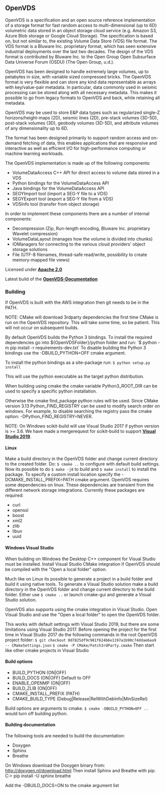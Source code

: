 ## OpenVDS
OpenVDS is a specification and an open source reference implementation of a
storage format for fast random access to multi-dimensional (up to 6D)
volumetric data stored in an object storage cloud service (e.g.
Amazon S3, Azure Blob storage or Google Cloud Storage). The specification is
based on, but not similar to, the existing Volume Data Store (VDS) file format.
The VDS format is a Bluware Inc. proprietary format, which has seen extensive
industrial deployments over the last two decades. The design of the VDS format
is contributed by Bluware Inc. to the Open Group Open Subsurface Data Universe
Forum (OSDU) (The Open Group, u.d.).

OpenVDS has been designed to handle extremely large volumes, up to petabytes in
size, with variable sized compressed bricks. The OpenVDS format is very
flexible and can store any kind data representable as arrays with
key/value-pair metadata. In particular, data commonly used in seismic
processing can be stored along with all necessary metadata. This makes it
possible to go from legacy formats to OpenVDS and back, while retaining all
metadata.

OpenVDS may be used to store E&P data types such as regularized single-Z
horizons/height-maps (2D), seismic lines (2D), pre-stack volumes (3D-5D),
post-stack volumes (3D), geobody volumes (3D-5D), and attribute volumes of any
dimensionality up to 6D.

The format has been designed primarily to support random access and on-demand
fetching of data, this enables applications that are responsive and interactive
as well as efficient I/O for high-performance computing or machine learning
workloads.

The OpenVDS implementation is made up of the following components:
- VolumeDataAccess C++ API for direct access to volume data stored in a VDS
- Python bindings for the VolumeDataAccess API
- Java bindings for the VolumeDataAccess API
- SEGYImport tool (import a SEG-Y file to a VDS)
- SEGYExport tool (export a SEG-Y file from a VDS)
- VDSInfo tool (transfer from object storage)

In order to implement these components there are a number of internal components:
- Decompression (Zip, Run-length encoding, Bluware Inc. proprietary Wavelet compression)
- VolumeDataLayout (manages how the volume is divided into chunks)
- IOManagers for connecting to the various cloud providers' object storage solutions
- File (UTF-8 filenames, thread-safe read/write, possibility to create memory-mapped file views)

Licensed under [**Apache 2.0**](https://gitlab.opengroup.org/osdu/open-vds/blob/master/LICENSE)

Latest build of the [**OpenVDS-Documentation**](http://osdu.pages.community.opengroup.org/platform/domain-data-mgmt-services/seismic/open-vds)

### Building
If OpenVDS is built with the AWS integration then git needs to be in the PATH.

NOTE: CMake will download 3rdparty dependencies the first time CMake is run on
the OpenVDS repository. This will take some time, so be patient. This will not
occur on subsequent builds.

By default OpenVDS builds the Python 3 bindings. To install the required
dependencies go into ${OpenVDSFolder}/python folder and run:
`$ python -m pip install -r requirements-dev.txt`
To disable building the Python 3 bindings use the -DBUILD_PYTHON=OFF cmake argument.

To install the python bindings as a site-package run:
`$ python setup.py install`

This will use the python executable as the target python distribution.

When building using cmake the cmake variable Python3_ROOT_DIR can be used to
specify a specific python installation.

Otherwise the cmake find_package
python rules will be used. Since CMake version 3.13 Python_FIND_REGISTRY can be
used to modify search order on windows. For example, to disable searching the 
registry pass the cmake option: -DPython_FIND_REGISTRY=NEVER.

NOTE: On Windows scikit-build will use Visual Studio 2017 if python version is >= 3.6. We have made a
mergerequest for scikit-build to support [**Visual Studio 2019**](https://github.com/scikit-build/scikit-build/pull/527).

#### Linux
Make a build directory in the OpenVDS folder and change current directory to the created folder.
Do:
`$ cmake ..`
to configure with default build settings. Now its possible to do `$ make -j8`
to build and `$ make install` to install the package. To specify a custom
install location specify the -DCMAKE_INSTALL_PREFIX=PATH cmake argument.
OpenVDS requires some dependencies on linux. These dependencies are transient
from the different network storage integrations. Currently these packages are required:
- curl
- openssl
- boost
- xml2
- zlib
- libuv
- uuid

#### Windows Visual Studio
When building on Windows the Desktop C++ component for Visual Studio must be
installed. Install Visual Studio CMake integration if OpenVDS should be
compiled with the "Open a local folder" option.

Much like on Linux its possible to generate a project in a build folder and
build it using native tools.  To generate a Visual Studio solution make a build
directory in the OpenVDS folder and change current directory to the build
folder. Either use `$ cmake ..` or launch cmake-gui and generate a Visual
Studio solution.

OpenVDS also supports using the cmake integration in Visual Studio. Open Visual
Studio and use the "Open a local folder" to open the OpenVDS folder.

This works with default settings with Visual Studio 2019, but there are some
limitations using Visual Studio 2017. Before opening the project for the first
time in Visual Studio 2017 do the following commands in the root OpenVDS project
folder:
`$ git checkout 0d7825df9c981f624b6e1197a1b90c74ddae6aa9 -- CMakeSettings.json`
`$ cmake -P CMake/Fetch3rdParty.cmake`
Then start like other cmake projects in Visual Studio


#### Build options
- BUILD_PYTHON (ON|OFF)
- BUILD_DOCS (ON|OFF) Default to OFF
- ENABLE_OPENMP (ON|OFF)
- BUILD_ZLIB (ON|OFF)
- CMAKE_INSTALL_PREFIX (PATH)
- CMAKE_BUILD_TYPE (Debug|Release|RelWithDebInfo|MinSizeRel)

Build options are arguments to cmake. `$ cmake -DBUILD_PYTHON=OFF ..` would turn off building python.

#### Building documentation
The following tools are needed to build the documentation:
- Doxygen
- Sphinx
- Breathe

On Windows download the Doxygen binary from: http://doxygen.nl/download.html
Then install Sphinx and Breathe with pip:
C:\> pip install -U sphinx breathe

Add the -DBUILD_DOCS=ON to the cmake argument list
